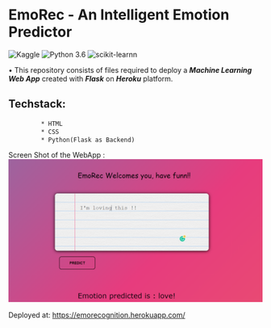 # EmoRec - An Intelligent Emotion Predictor


![Kaggle](https://img.shields.io/badge/Dataset-Kaggle-blue.svg) ![Python 3.6](https://img.shields.io/badge/Python-3.6-brightgreen.svg) ![scikit-learnn](https://img.shields.io/badge/Library-Scikit_Learn-orange.svg)

• This repository consists of files required to deploy a ___Machine Learning Web App___ created with ___Flask___ on ___Heroku___ platform.

## Techstack: 
             * HTML
             * CSS
             * Python(Flask as Backend)


Screen Shot of the WebApp :
![SS](ReadMe_Resources/Glipse_EmoRec.png)
             
Deployed at: https://emorecognition.herokuapp.com/


